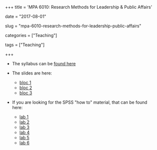 +++
title = 'MPA 6010: Research Methods for Leadership & Public Affairs'

date = "2017-08-01"

slug =  "mpa-6010-research-methods-for-leadership-public-affairs"

categories = ["Teaching"]

tags = ["Teaching"]

+++

- The syllabus can be [found here](https://aniruhil.org/teaching/mpa1/syllabus.pdf)

- The slides are here: 
  - [bloc 1](https://aniruhil.org/teaching/mpa1/slides/mpa60101.pdf) 
  - [bloc 2](https://aniruhil.org/teaching/mpa1/slides/mpa60102.pdf)   
  - [bloc 3](https://aniruhil.org/teaching/mpa1/slides/mpa60103.pdf)  
 
- If you are looking for the SPSS "how to" material, that can be found here:
  - [lab 1](https://aniruhil.org/teaching/mpa1/labs/SPSS_Tutorial_01.html)
  - [lab 2](https://aniruhil.org/teaching/mpa1/labs/SPSS_Tutorial_02.html)
  - [lab 3](https://aniruhil.org/teaching/mpa1/labs/SPSS_Tutorial_03.html)
  - [lab 4](https://aniruhil.org/teaching/mpa1/labs/SPSS_Tutorial_04.html)  
  - [lab 5](https://aniruhil.org/teaching/mpa1/labs/SPSS_Tutorial_05.html)  
  - [lab 6](https://aniruhil.org/teaching/mpa1/labs/SPSS_Tutorial_06.html)


